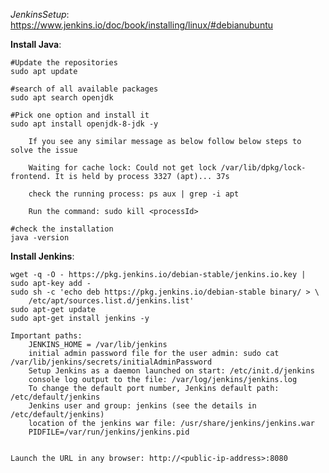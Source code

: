*JenkinsSetup*: https://www.jenkins.io/doc/book/installing/linux/#debianubuntu

**Install Java**:

    #Update the repositories
    sudo apt update
    
    #search of all available packages
    sudo apt search openjdk
    
    #Pick one option and install it
    sudo apt install openjdk-8-jdk -y
    
        If you see any similar message as below follow below steps to solve the issue
        
        Waiting for cache lock: Could not get lock /var/lib/dpkg/lock-frontend. It is held by process 3327 (apt)... 37s
        
        check the running process: ps aux | grep -i apt
        
        Run the command: sudo kill <processId>

    #check the installation
    java -version
    
**Install Jenkins**:

    wget -q -O - https://pkg.jenkins.io/debian-stable/jenkins.io.key | sudo apt-key add -
    sudo sh -c 'echo deb https://pkg.jenkins.io/debian-stable binary/ > \
        /etc/apt/sources.list.d/jenkins.list'
    sudo apt-get update
    sudo apt-get install jenkins -y
    
    Important paths:
    	JENKINS_HOME = /var/lib/jenkins
        initial admin password file for the user admin: sudo cat /var/lib/jenkins/secrets/initialAdminPassword
        Setup Jenkins as a daemon launched on start: /etc/init.d/jenkins
        console log output to the file: /var/log/jenkins/jenkins.log
        To change the default port number, Jenkins default path: /etc/default/jenkins
        Jenkins user and group: jenkins (see the details in  /etc/default/jenkins)
        location of the jenkins war file: /usr/share/jenkins/jenkins.war
        PIDFILE=/var/run/jenkins/jenkins.pid
        
    
    Launch the URL in any browser: http://<public-ip-address>:8080
    


